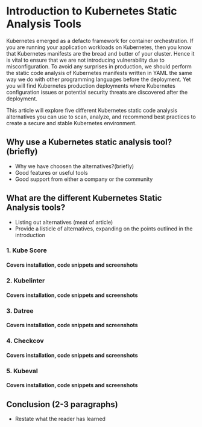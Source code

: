 # Introduction to Kubernetes Static Analysis Tools

Kubernetes emerged as a defacto framework for container orchestration. If you are running your application workloads on Kubernetes, then you know that Kubernetes manifests are the bread and butter of your cluster. Hence it is vital to ensure that we are not introducing vulnerability due to misconfiguration. To avoid any surprises in production, we should perform the static code analysis of Kubernetes manifests written in YAML the same way we do with other programming languages before the deployment. Yet you will find Kubernetes production deployments where Kubernetes configuration issues or potential security threats are discovered after the deployment.

This article will explore five different Kubernetes static code analysis alternatives you can use to scan, analyze, and recommend best practices to create a secure and stable Kubernetes environment.

## Why use a Kubernetes static analysis tool?(briefly)

- Why we have choosen the alternatives?(briefly)
- Good features or useful tools
- Good support from either a company or the community

## What are the different Kubernetes Static Analysis tools?

- Listing out alternatives (meat of article)
- Provide a listicle of alternatives, expanding on the points outlined in the introduction


### 1. Kube Score

#### Covers installation, code snippets and screenshots

### 2. Kubelinter

#### Covers installation, code snippets and screenshots


### 3. Datree

#### Covers installation, code snippets and screenshots


### 4. Checkcov

#### Covers installation, code snippets and screenshots


### 5. Kubeval

#### Covers installation, code snippets and screenshots


## Conclusion (2-3 paragraphs)

- Restate what the reader has learned
